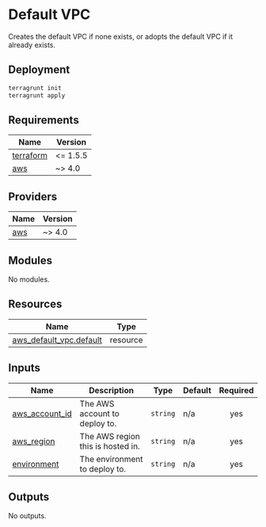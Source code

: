 # Default VPC

Creates the default VPC if none exists, or adopts the default VPC if it already exists.

## Deployment

```bash
terragrunt init
terragrunt apply
```

<!-- BEGIN_TF_DOCS -->
## Requirements

| Name | Version |
|------|---------|
| <a name="requirement_terraform"></a> [terraform](#requirement\_terraform) | <= 1.5.5 |
| <a name="requirement_aws"></a> [aws](#requirement\_aws) | ~> 4.0 |

## Providers

| Name | Version |
|------|---------|
| <a name="provider_aws"></a> [aws](#provider\_aws) | ~> 4.0 |

## Modules

No modules.

## Resources

| Name | Type |
|------|------|
| [aws_default_vpc.default](https://registry.terraform.io/providers/hashicorp/aws/latest/docs/resources/default_vpc) | resource |

## Inputs

| Name | Description | Type | Default | Required |
|------|-------------|------|---------|:--------:|
| <a name="input_aws_account_id"></a> [aws\_account\_id](#input\_aws\_account\_id) | The AWS account to deploy to. | `string` | n/a | yes |
| <a name="input_aws_region"></a> [aws\_region](#input\_aws\_region) | The AWS region this is hosted in. | `string` | n/a | yes |
| <a name="input_environment"></a> [environment](#input\_environment) | The environment to deploy to. | `string` | n/a | yes |

## Outputs

No outputs.
<!-- END_TF_DOCS -->
